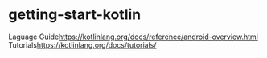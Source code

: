 # getting-start-kotlin
Laguage Guide<https://kotlinlang.org/docs/reference/android-overview.html>
Tutorials<https://kotlinlang.org/docs/tutorials/>

